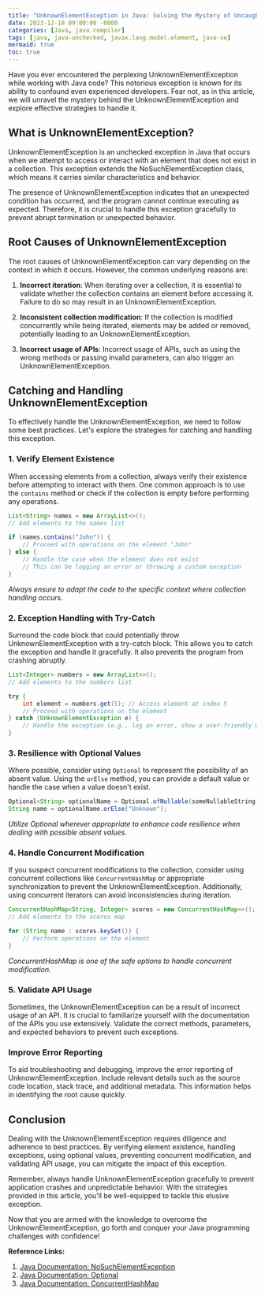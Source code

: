 ```yaml
---
title: "UnknownElementException in Java: Solving the Mystery of Uncaught ElementNotFoundException"
date: 2023-12-18 09:00:00 -0000
categories: [Java, java.compiler]
tags: [java, java-unchecked, javax.lang.model.element, java-se]
mermaid: true
toc: true
---
```



Have you ever encountered the perplexing UnknownElementException while working with Java code? This notorious exception is known for its ability to confound even experienced developers. Fear not, as in this article, we will unravel the mystery behind the UnknownElementException and explore effective strategies to handle it.

## What is UnknownElementException?

UnknownElementException is an unchecked exception in Java that occurs when we attempt to access or interact with an element that does not exist in a collection. This exception extends the NoSuchElementException class, which means it carries similar characteristics and behavior.

The presence of UnknownElementException indicates that an unexpected condition has occurred, and the program cannot continue executing as expected. Therefore, it is crucial to handle this exception gracefully to prevent abrupt termination or unexpected behavior.

## Root Causes of UnknownElementException

The root causes of UnknownElementException can vary depending on the context in which it occurs. However, the common underlying reasons are:

1. **Incorrect iteration**: When iterating over a collection, it is essential to validate whether the collection contains an element before accessing it. Failure to do so may result in an UnknownElementException.

2. **Inconsistent collection modification**: If the collection is modified concurrently while being iterated, elements may be added or removed, potentially leading to an UnknownElementException.

3. **Incorrect usage of APIs**: Incorrect usage of APIs, such as using the wrong methods or passing invalid parameters, can also trigger an UnknownElementException.

## Catching and Handling UnknownElementException

To effectively handle the UnknownElementException, we need to follow some best practices. Let's explore the strategies for catching and handling this exception.

### 1. Verify Element Existence

When accessing elements from a collection, always verify their existence before attempting to interact with them. One common approach is to use the `contains` method or check if the collection is empty before performing any operations.

```java
List<String> names = new ArrayList<>();
// Add elements to the names list

if (names.contains("John")) {
    // Proceed with operations on the element "John"
} else {
    // Handle the case when the element does not exist
    // This can be logging an error or throwing a custom exception
}
```
_Always ensure to adapt the code to the specific context where collection handling occurs._

### 2. Exception Handling with Try-Catch

Surround the code block that could potentially throw UnknownElementException with a try-catch block. This allows you to catch the exception and handle it gracefully. It also prevents the program from crashing abruptly.

```java
List<Integer> numbers = new ArrayList<>();
// Add elements to the numbers list

try {
    int element = numbers.get(5); // Access element at index 5
    // Proceed with operations on the element
} catch (UnknownElementException e) {
    // Handle the exception (e.g., log an error, show a user-friendly message)
}
```

### 3. Resilience with Optional Values

Where possible, consider using `Optional` to represent the possibility of an absent value. Using the `orElse` method, you can provide a default value or handle the case when a value doesn't exist.

```java
Optional<String> optionalName = Optional.ofNullable(someNullableString);
String name = optionalName.orElse("Unknown");
```
_Utilize Optional wherever appropriate to enhance code resilience when dealing with possible absent values._

### 4. Handle Concurrent Modification

If you suspect concurrent modifications to the collection, consider using concurrent collections like `ConcurrentHashMap` or appropriate synchronization to prevent the UnknownElementException. Additionally, using concurrent iterators can avoid inconsistencies during iteration.

```java
ConcurrentHashMap<String, Integer> scores = new ConcurrentHashMap<>();
// Add elements to the scores map

for (String name : scores.keySet()) {
    // Perform operations on the element
}
```
_ConcurrentHashMap is one of the safe options to handle concurrent modification._

### 5. Validate API Usage

Sometimes, the UnknownElementException can be a result of incorrect usage of an API. It is crucial to familiarize yourself with the documentation of the APIs you use extensively. Validate the correct methods, parameters, and expected behaviors to prevent such exceptions.

### Improve Error Reporting

To aid troubleshooting and debugging, improve the error reporting of UnknownElementException. Include relevant details such as the source code location, stack trace, and additional metadata. This information helps in identifying the root cause quickly.

## Conclusion

Dealing with the UnknownElementException requires diligence and adherence to best practices. By verifying element existence, handling exceptions, using optional values, preventing concurrent modification, and validating API usage, you can mitigate the impact of this exception.

Remember, always handle UnknownElementException gracefully to prevent application crashes and unpredictable behavior. With the strategies provided in this article, you'll be well-equipped to tackle this elusive exception.

Now that you are armed with the knowledge to overcome the UnknownElementException, go forth and conquer your Java programming challenges with confidence!

**Reference Links:**
1. [Java Documentation: NoSuchElementException](https://docs.oracle.com/javase/8/docs/api/java/util/NoSuchElementException.html)
2. [Java Documentation: Optional](https://docs.oracle.com/javase/8/docs/api/java/util/Optional.html)
3. [Java Documentation: ConcurrentHashMap](https://docs.oracle.com/en/java/javase/17/docs/api/java.base/java/util/concurrent/ConcurrentHashMap.html)
